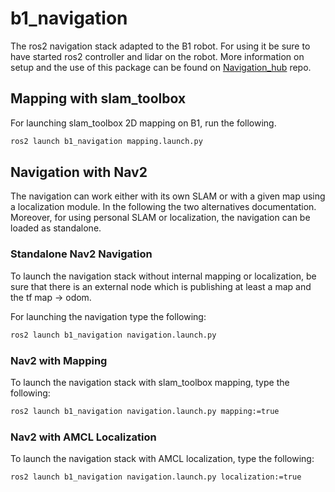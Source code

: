 # b1_navigation

The ros2 navigation stack adapted to the B1 robot. For using it be sure to have started ros2 controller and lidar on the robot. More information on setup and the use of this package can be found on [Navigation_hub](https://github.com/LeoBoticsHub/navigation_hub/blob/main/docs/B1/main.md) repo.

## Mapping with slam_toolbox

For launching slam_toolbox 2D mapping on B1, run the following.

```bash
ros2 launch b1_navigation mapping.launch.py
```

## Navigation with Nav2

The navigation can work either with its own SLAM or with a given map using a localization module. In the following the two alternatives documentation. Moreover, for using personal SLAM or localization, the navigation can be loaded as standalone.

### Standalone Nav2 Navigation

To launch the navigation stack without internal mapping or localization, be sure that there is an external node which is publishing at least a map and the tf map -> odom.

For launching the navigation type the following:

```bash
ros2 launch b1_navigation navigation.launch.py
```

### Nav2 with Mapping

To launch the navigation stack with slam_toolbox mapping, type the following:

```bash
ros2 launch b1_navigation navigation.launch.py mapping:=true
```

### Nav2 with AMCL Localization

To launch the navigation stack with AMCL localization, type the following:

```bash
ros2 launch b1_navigation navigation.launch.py localization:=true
```
